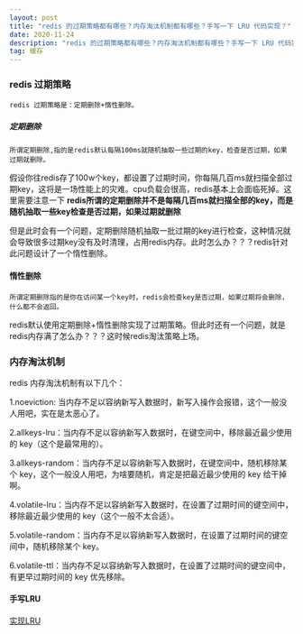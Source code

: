 ```yaml
---
layout: post
title: "redis 的过期策略都有哪些？内存淘汰机制都有哪些？手写一下 LRU 代码实现？"
date: 2020-11-24 
description: "redis 的过期策略都有哪些？内存淘汰机制都有哪些？手写一下 LRU 代码实现？"
tag: 缓存
---   
```


### redis 过期策略
	redis 过期策略是：定期删除+惰性删除。

##### 定期删除
	所谓定期删除,指的是redis默认每隔100ms就随机抽取一些过期的key，检查是否过期，如果过期就删除。

假设你往redis存了100w个key，都设置了过期时间，你每隔几百ms就扫描全部过期key，这将是一场性能上的灾难。cpu负载会很高，redis基本上会面临死掉。这里需要注意一下 **redis所谓的定期删除并不是每隔几百ms就扫描全部的key，而是随机抽取一些key检查是否过期，如果过期就删除**

但是此时会有一个问题，定期删除随机抽取一批过期的key进行检查，这种情况就会导致很多过期key没有及时清理，占用redis内存。此时怎么办？？？redis针对此问题设计了一个惰性删除。


#### 惰性删除
	所谓定期删除指的是你在访问某一个key时，redis会检查key是否过期，如果过期将会删除，什么都不会返回。
	
redis默认使用定期删除+惰性删除实现了过期策略。但此时还有一个问题，就是redis内存满了怎么办？？？这时候redis淘汰策略上场。


### 内存淘汰机制

redis 内存淘汰机制有以下几个：

1.noeviction: 当内存不足以容纳新写入数据时，新写入操作会报错，这个一般没人用吧，实在是太恶心了。

2.allkeys-lru：当内存不足以容纳新写入数据时，在键空间中，移除最近最少使用的 key（这个是最常用的）。

3.allkeys-random：当内存不足以容纳新写入数据时，在键空间中，随机移除某个 key，这个一般没人用吧，为啥要随机，肯定是把最近最少使用的 key 给干掉啊。

4.volatile-lru：当内存不足以容纳新写入数据时，在设置了过期时间的键空间中，移除最近最少使用的 key（这个一般不太合适）。

5.volatile-random：当内存不足以容纳新写入数据时，在设置了过期时间的键空间中，随机移除某个 key。

6.volatile-ttl：当内存不足以容纳新写入数据时，在设置了过期时间的键空间中，有更早过期时间的 key 优先移除。

#### 手写LRU
[实现LRU](http://101.200.221.53:4000/2020/11/%E5%AE%9E%E7%8E%B0LRU%E7%AE%97%E6%B3%95/)
